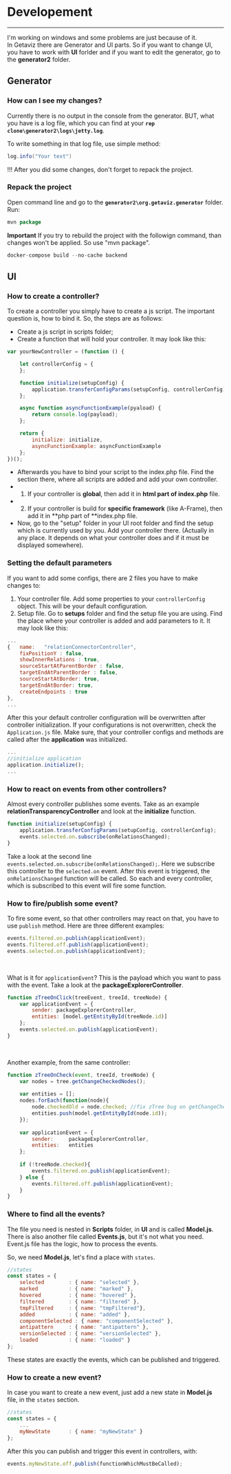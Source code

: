 # Developement
---
I'm working on windows and some problems are just because of it.
<br/>
In Getaviz there are Generator and UI parts. So if you want to change UI, you have to work with **UI** forlder and if you want to edit the generator, go to the **generator2** folder.  

## Generator

### How can I see my changes?
Currently there is no output in the console from the generator. BUT, what you have is a log file, which you can find at your **`rep clone\generator2\logs\jetty.log`**. 

To write something in that log file, use simple method:
```java
log.info("Your text")
```

!!! After you did some changes, don't forget to repack the project. 

### Repack the project
Open command line and go to the **`generator2\org.getaviz.generator`** folder.
Run: 
```java
mvn package
```

**Important** 
If you try to rebuild the project with the followign command, than changes won't be applied. So use "mvn package". 
```java
docker-compose build --no-cache backend
```

## UI
### How to create a controller?
To create a controller you simply have to create a js script. 
The important question is, how to bind it. So, the steps are as follows: 

* Create a js script in scripts folder;
* Create a function that will hold your controller. It may look like this: 

```javascript
var yourNewController = (function () {

    let controllerConfig = {
    };

    function initialize(setupConfig) {
        application.transferConfigParams(setupConfig, controllerConfig);
    };

    async function asyncFunctionExample(pyaload) {
        return console.log(payload);
    };

    return {
        initialize: initialize,
        asyncFunctionExample: asyncFunctionExample
    };
})();
```

* Afterwards you have to bind your script to the index.php file. Find the section there, where all scripts are added and add your own controller. 
* 1. If your controller is **global**, then add it in **html part of index.php** file. 
* 2. If your controller is build for **specific framework** (like A-Frame), then add it in **php part of **index.php file.
* Now, go to the "setup" folder in your UI root folder and find the setup which is currently used by you. Add your controller there. (Actually in any place. It depends on what your controller does and if it must be displayed somewhere).


### Setting the default parameters
If you want to add some configs, there are 2 files you have to make changes to:
1. Your controller file. Add some properties to your `controllerConfig` object. This will be your default configuration. 
2. Setup file. Go to **setups** folder and find the setup file you are using. Find the place where your controller is added and add parameters to it. 
It may look like this:
```javascript
...
{ 	name: 	"relationConnectorController",
    fixPositionY : false,
    showInnerRelations : true,
    sourceStartAtParentBorder : false,
    targetEndAtParentBorder : false,
    sourceStartAtBorder: true,
    targetEndAtBorder: true,
    createEndpoints : true
},
...
```
After this your default controller configuration will be overwritten after controller initialization. 
If your configurations is not overwritten, check the `Application.js` file. Make sure, that your controller configs and methods are called after the **application** was initialized. 
```javascript
...
//initialize application
application.initialize();
...
```


### How to react on events from other controllers? 
Almost every controller publishes some events. 
Take as an example **relationTransparencyController** and look at the **initialize** function. 

```javascript
function initialize(setupConfig) {
    application.transferConfigParams(setupConfig, controllerConfig);
    events.selected.on.subscribe(onRelationsChanged);
}
```

Take a look at the second line `events.selected.on.subscribe(onRelationsChanged);`. Here we subscribe this controller to the `selected.on` event. After this event is triggered, the `onRelationsChanged` function will be called. So each and every controller, which is subscribed to this event will fire some function. 

### How to fire/publish some event?
To fire some event, so that other controllers may react on that, you have to use `publish` method. 
Here are three different examples:

```javascript
events.filtered.on.publish(applicationEvent);
events.filtered.off.publish(applicationEvent);
events.selected.on.publish(applicationEvent);
```
<br/>

What is it for `applicationEvent`? This is the payload which you want to pass with the event. Take a look at the **packageExplorerController**.
```javascript
function zTreeOnClick(treeEvent, treeId, treeNode) {
    var applicationEvent = {
        sender: packageExplorerController,
        entities: [model.getEntityById(treeNode.id)]
    };
    events.selected.on.publish(applicationEvent);
}
```
<br/>

Another example, from the same controller:
```javascript
function zTreeOnCheck(event, treeId, treeNode) {
    var nodes = tree.getChangeCheckedNodes();
    
    var entities = [];
    nodes.forEach(function(node){
        node.checkedOld = node.checked; //fix zTree bug on getChangeCheckedNodes	
        entities.push(model.getEntityById(node.id));
    });
                            
    var applicationEvent = {			
        sender: 	packageExplorerController,
        entities:	entities
    };
    
    if (!treeNode.checked){
        events.filtered.on.publish(applicationEvent);
    } else {
        events.filtered.off.publish(applicationEvent);
    }		
}
```

### Where to find all the events?
The file you need is nested in **Scripts** folder, in **UI** and is called **Model.js**. 
There is also another file called **Events.js**, but it's not what you need. Event.js file has the logic, how to process the events.

So, we need **Model.js**, let's find a place with `states`.
```javascript
//states
const states = {
    selected 		: { name: "selected" },
    marked 			: { name: "marked" },
    hovered 		: { name: "hovered" },
    filtered 		: { name: "filtered" },
    tmpFiltered     : { name: "tmpFiltered"},
    added			: { name: "added" },
    componentSelected : { name: "componentSelected" },
    antipattern     : { name: "antipattern" },
    versionSelected : { name: "versionSelected" },
    loaded			: { name: "loaded" }
};
```
These states are exactly the events, which can be published and triggered. 

### How to create a new event?
In case you want to create a new event, just add a new state in **Model.js** file, in the `states` section. 
```javascript
//states
const states = {
    ...
    myNewState		: { name: "myNewState" }
};
```
After this you can publish and trigger this event in controllers, with:
```javascript
events.myNewState.off.publish(functionWhichMustBeCalled);
```
